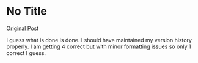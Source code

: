 # No Title

[Original Post](https://discourse.onlinedegree.iitm.ac.in/t/164277/605)

<p>I guess what is done is done. I should have maintained my version history properly. I am getting 4 correct but with minor formatting issues so only 1 correct I guess.</p>